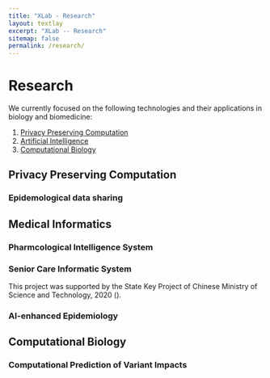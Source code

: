 ```yaml
---
title: "XLab - Research"
layout: textlay
excerpt: "XLab -- Research"
sitemap: false
permalink: /research/
---
```


# Research
We currently focused on the following technologies and their applications in biology and biomedicine:

1. [Privacy Preserving Computation](#PPC)
2. [Artificial Intelligence](#AI)
3. [Computational Biology](#CB)

## <a ref="crypto">Privacy Preserving Computation</a>
### Epidemological data sharing

## <a ref="MI">Medical Informatics</a>
### Pharmcological Intelligence System

### Senior Care Informatic System

This project was supported by the State Key Project of Chinese Ministry of Science and Technology, 2020 ().

### AI-enhanced Epidemiology

## <a ref='CB'>Computational Biology</a>

### Computational Prediction of Variant Impacts
